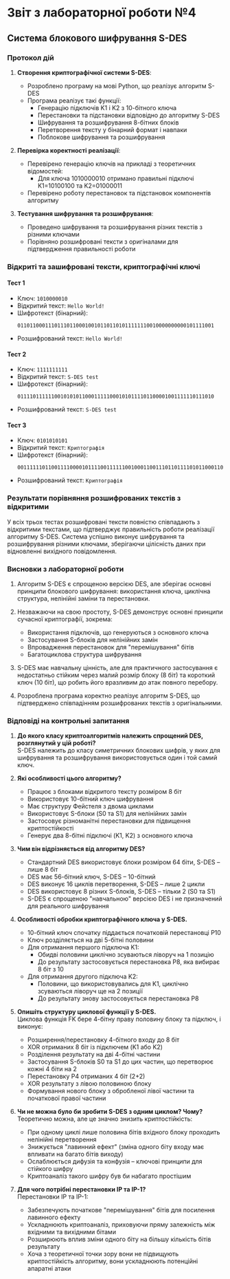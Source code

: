 # Звіт з лабораторної роботи №4
## Система блокового шифрування S-DES

### Протокол дій

1. **Створення криптографічної системи S-DES**:
   - Розроблено програму на мові Python, що реалізує алгоритм S-DES
   - Програма реалізує такі функції:
     - Генерацію підключів K1 і K2 з 10-бітного ключа
     - Перестановки та підстановки відповідно до алгоритму S-DES
     - Шифрування та розшифрування 8-бітних блоків
     - Перетворення тексту у бінарний формат і навпаки
     - Поблокове шифрування та розшифрування

2. **Перевірка коректності реалізації**:
   - Перевірено генерацію ключів на прикладі з теоретичних відомостей:
     - Для ключа 1010000010 отримано правильні підключі K1=10100100 та K2=01000011
   - Перевірено роботу перестановок та підстановок компонентів алгоритму

3. **Тестування шифрування та розшифрування**:
   - Проведено шифрування та розшифрування різних текстів з різними ключами
   - Порівняно розшифровані тексти з оригіналами для підтвердження правильності роботи

### Відкриті та зашифровані тексти, криптографічні ключі

#### Тест 1
- Ключ: `1010000010`
- Відкритий текст: `Hello World!`
- Шифротекст (бінарний): 
  ```
  0110110001110111011000100101101101011111110010000000000101111001
  ```
- Розшифрований текст: `Hello World!`

#### Тест 2
- Ключ: `1111111111`
- Відкритий текст: `S-DES test`
- Шифротекст (бінарний): 
  ```
  0111101111110010101011000111110001010111101100001001111110111010
  ```
- Розшифрований текст: `S-DES test`

#### Тест 3
- Ключ: `0101010101`
- Відкритий текст: `Криптографія`
- Шифротекст (бінарний): 
  ```
  0011111101100111100001011110011111100100011001110110111101011000110111110011011111111101101000011110100110000111
  ```
- Розшифрований текст: `Криптографія`

### Результати порівняння розшифрованих текстів з відкритими

У всіх трьох тестах розшифровані тексти повністю співпадають з відкритими текстами, що підтверджує правильність роботи реалізації алгоритму S-DES. Система успішно виконує шифрування та розшифрування різними ключами, зберігаючи цілісність даних при відновленні вихідного повідомлення.

### Висновки з лабораторної роботи

1. Алгоритм S-DES є спрощеною версією DES, але зберігає основні принципи блокового шифрування: використання ключа, циклічна структура, нелінійні заміни та перестановки.

2. Незважаючи на свою простоту, S-DES демонструє основні принципи сучасної криптографії, зокрема:
   - Використання підключів, що генеруються з основного ключа
   - Застосування S-блоків для нелінійних замін
   - Впровадження перестановок для "перемішування" бітів
   - Багатоциклова структура шифрування

3. S-DES має навчальну цінність, але для практичного застосування є недостатньо стійким через малий розмір блоку (8 біт) та короткий ключ (10 біт), що робить його вразливим до атак повного перебору.

4. Розроблена програма коректно реалізує алгоритм S-DES, що підтверджено співпадінням розшифрованих текстів з оригінальними.

### Відповіді на контрольні запитання

1. **До якого класу криптоалгоритмів належить спрощений DES, розглянутий у цій роботі?**  
   S-DES належить до класу симетричних блокових шифрів, у яких для шифрування та розшифрування використовується один і той самий ключ.

2. **Які особливості цього алгоритму?**  
   - Працює з блоками відкритого тексту розміром 8 біт
   - Використовує 10-бітний ключ шифрування
   - Має структуру Фейстеля з двома циклами
   - Використовує S-блоки (S0 та S1) для нелінійних замін
   - Застосовує різноманітні перестановки для підвищення криптостійкості
   - Генерує два 8-бітні підключі (K1, K2) з основного ключа

3. **Чим він відрізняється від алгоритму DES?**  
   - Стандартний DES використовує блоки розміром 64 біти, S-DES – лише 8 біт
   - DES має 56-бітний ключ, S-DES – 10-бітний
   - DES виконує 16 циклів перетворення, S-DES – лише 2 цикли
   - DES використовує 8 різних S-блоків, S-DES – тільки 2 (S0 та S1)
   - S-DES є спрощеною "навчальною" версією DES і не призначений для реального шифрування

4. **Особливості обробки криптографічного ключа у S-DES.**  
   - 10-бітний ключ спочатку піддається початковій перестановці P10
   - Ключ розділяється на дві 5-бітні половини
   - Для отримання першого підключа K1:
     - Обидві половини циклічно зсуваються ліворуч на 1 позицію
     - До результату застосовується перестановка P8, яка вибирає 8 біт з 10
   - Для отримання другого підключа K2:
     - Половини, що використовувались для K1, циклічно зсуваються ліворуч ще на 2 позиції
     - До результату знову застосовується перестановка P8

5. **Опишіть структуру циклової функції у S-DES.**  
   Циклова функція FK бере 4-бітну праву половину блоку та підключ, і виконує:
   - Розширення/перестановку 4-бітного входу до 8 біт
   - XOR отриманих 8 біт із підключем (K1 або K2)
   - Розділення результату на дві 4-бітні частини
   - Застосування S-блоків S0 та S1 до цих частин, що перетворює кожні 4 біти на 2
   - Перестановку P4 отриманих 4 біт (2+2)
   - XOR результату з лівою половиною блоку
   - Формування нового блоку з обробленої лівої частини та початкової правої частини

6. **Чи не можна було би зробити S-DES з одним циклом? Чому?**  
   Теоретично можна, але це значно знизить криптостійкість:
   - При одному циклі лише половина бітів вхідного блоку проходить нелінійні перетворення
   - Знижується "лавинний ефект" (зміна одного біту входу має впливати на багато бітів виходу)
   - Ослаблюється дифузія та конфузія – ключові принципи для стійкого шифру
   - Криптоаналіз такого шифру був би набагато простішим

7. **Для чого потрібні перестановки ІР та ІР-1?**  
   Перестановки IP та IP-1:
   - Забезпечують початкове "перемішування" бітів для посилення лавинного ефекту
   - Ускладнюють криптоаналіз, приховуючи пряму залежність між вхідними та вихідними бітами
   - Розширюють вплив зміни одного біту на більшу кількість бітів результату
   - Хоча з теоретичної точки зору вони не підвищують криптостійкість алгоритму, вони ускладнюють потенційні апаратні атаки